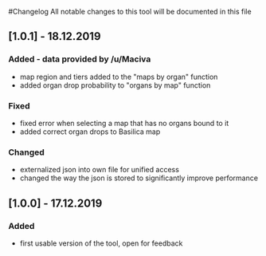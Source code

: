 #Changelog
All notable changes to this tool will be documented in this file

## [1.0.1] - 18.12.2019
### Added  - data provided by /u/Maciva
- map region and tiers added to the "maps by organ" function
- added organ drop probability to "organs by map" function

### Fixed
- fixed error when selecting a map that has no organs bound to it
- added correct organ drops to Basilica map

### Changed
- externalized json into own file for unified access
- changed the way the json is stored to significantly improve performance

## [1.0.0] - 17.12.2019
### Added
- first usable version of the tool, open for feedback